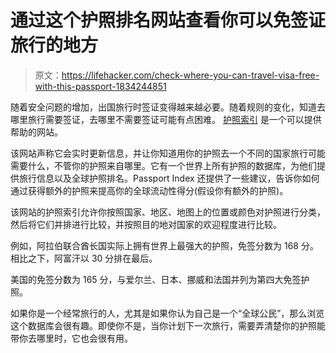 # 通过这个护照排名网站查看你可以免签证旅行的地方

> 原文：<https://lifehacker.com/check-where-you-can-travel-visa-free-with-this-passport-1834244851>

随着安全问题的增加，出国旅行时签证变得越来越必要。随着规则的变化，知道去哪里旅行需要签证，去哪里不需要签证可能有点困难。 [护照索引](https://www.passportindex.org/) 是一个可以提供帮助的网站。



该网站声称它会实时更新信息，并让你知道用你的护照去一个不同的国家旅行可能需要什么，不管你的护照来自哪里。它有一个世界上所有护照的数据库，为他们提供旅行信息以及全球护照排名。Passport Index 还提供了一些建议，告诉你如何通过获得额外的护照来提高你的全球流动性得分(假设你有额外的护照)。

该网站的护照索引允许你按照国家、地区、地图上的位置或颜色对护照进行分类，然后将它们并排进行比较，并按照目的地对国家的欢迎程度进行比较。

例如，阿拉伯联合酋长国实际上拥有世界上最强大的护照，免签分数为 168 分。相比之下，阿富汗以 30 分排在最后。

美国的免签分数为 165 分，与爱尔兰、日本、挪威和法国并列为第四大免签护照。

如果你是一个经常旅行的人，尤其是如果你认为自己是一个“全球公民”，那么浏览这个数据库会很有趣。即使你不是，当你计划下一次旅行，需要弄清楚你的护照能带你去哪里时，它也会很有用。